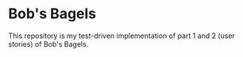 # Bob's Bagels 
This repository is my test-driven implementation of part 1 and 2 (user stories) of Bob's Bagels.

